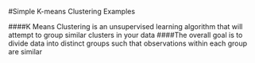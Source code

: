#Simple K-means Clustering Examples

####K Means Clustering is an unsupervised learning algorithm that will attempt to group similar clusters in your data
####The overall goal is to divide data into distinct groups such that observations within each group are similar 